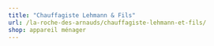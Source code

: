 ```yaml
---
title: "Chauffagiste Lehmann & Fils"
url: /la-roche-des-arnauds/chauffagiste-lehmann-et-fils/
shop: appareil ménager
---
```

